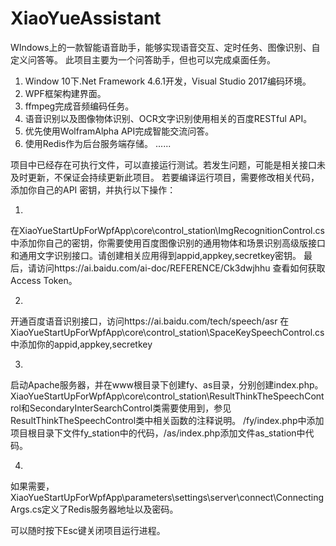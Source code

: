 # XiaoYueAssistant

WIndows上的一款智能语音助手，能够实现语音交互、定时任务、图像识别、自定义问答等。
此项目主要为一个问答助手，但也可以完成桌面任务。

1. Window 10下.Net Framework 4.6.1开发，Visual Studio 2017编码环境。
2. WPF框架构建界面。
2. ffmpeg完成音频编码任务。
3. 语音识别以及图像物体识别、OCR文字识别使用相关的百度RESTful API。
4. 优先使用WolframAlpha API完成智能交流问答。
5. 使用Redis作为后台服务端存储。
......

项目中已经存在可执行文件，可以直接运行测试。若发生问题，可能是相关接口未及时更新，不保证会持续更新此项目。
若要编译运行项目，需要修改相关代码，添加你自己的API 密钥，并执行以下操作：

1.
在XiaoYueStartUpForWpfApp\core\control_station\ImgRecognitionControl.cs中添加你自己的密钥，你需要使用百度图像识别的通用物体和场景识别高级版接口和通用文字识别接口。请创建相关应用得到appid,appkey,secretkey密钥。
最后，请访问https://ai.baidu.com/ai-doc/REFERENCE/Ck3dwjhhu 查看如何获取Access Token。

2.
开通百度语音识别接口，访问https://ai.baidu.com/tech/speech/asr
在XiaoYueStartUpForWpfApp\core\control_station\SpaceKeySpeechControl.cs中添加你的appid,appkey,secretkey

3.
启动Apache服务器，并在www根目录下创建fy、as目录，分别创建index.php。
XiaoYueStartUpForWpfApp\core\control_station\ResultThinkTheSpeechControl和SecondaryInterSearchControl类需要使用到，参见ResultThinkTheSpeechControl类中相关函数的注释说明。
/fy/index.php中添加项目根目录下文件fy_station中的代码，/as/index.php添加文件as_station中代码。

4.
如果需要，XiaoYueStartUpForWpfApp\parameters\settings\server\connect\ConnectingArgs.cs定义了Redis服务器地址以及密码。

可以随时按下Esc键关闭项目运行进程。
